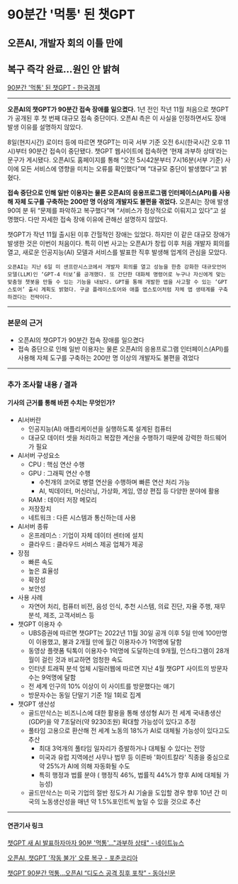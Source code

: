 # 90분간 '먹통' 된 챗GPT
## 오픈AI, 개발자 회의 이틀 만에
## 복구 즉각 완료…원인 안 밝혀
[90분간 '먹통' 된 챗GPT - 한국경제](https://n.news.naver.com/article/newspaper/015/0004912362?date=20231110)

---

**오픈AI의 챗GPT가 90분간 접속 장애를 일으켰다.** 1년 전인 작년 11월 처음으로 챗GPT가 공개된 후 첫 번째 대규모 접속 중단이다. 오픈AI 측은 이 사실을 인정하면서도 장애 발생 이유를 설명하지 않았다.

8일(현지시간) 로이터 등에 따르면 챗GPT는 미국 서부 기준 오전 6시(한국시간 오후 11시)부터 90분간 접속이 중단됐다. 챗GPT 웹사이트에 접속하면 ‘현재 과부하 상태’라는 문구가 게시됐다. 오픈AI도 홈페이지를 통해 “오전 5시42분부터 7시16분(서부 기준) 사이에 모든 서비스에 영향을 미치는 오류를 확인했다”며 “대규모 중단이 발생했다”고 밝혔다.

**접속 중단으로 인해 일반 이용자는 물론 오픈AI의 응용프로그램 인터페이스(API)를 사용해 자체 도구를 구축하는 200만 명 이상의 개발자도 불편을 겪었다.** 오픈AI는 장애 발생 90여 분 뒤 “문제를 파악하고 복구했다”며 “서비스가 정상적으로 이뤄지고 있다”고 설명했다. 다만 자세한 접속 장애 이유에 관해선 설명하지 않았다.

챗GPT가 작년 11월 출시된 이후 간헐적인 장애는 있었다. 하지만 이 같은 대규모 장애가 발생한 것은 이번이 처음이다. 특히 이번 사고는 오픈AI가 창립 이후 처음 개발자 회의를 열고, 새로운 인공지능(AI) 모델과 서비스를 발표한 직후 발생해 업계의 관심을 모았다.

`오픈AI는 지난 6일 미 샌프란시스코에서 개발자 회의를 열고 성능을 한층 강화한 대규모언어모델(LLM)인 ‘GPT-4 터보’를 공개했다. 또 간단한 대화체 명령어로 누구나 자신에게 맞는 맞춤형 챗봇을 만들 수 있는 기능을 내놨다. GPT를 통해 개발한 앱을 사고팔 수 있는 ‘GPT 스토어’ 출시 계획도 밝혔다. 구글 플레이스토어와 애플 앱스토어처럼 자체 앱 생태계를 구축하겠다는 전략이다.`

---

### 본문의 근거 

* 오픈AI의 챗GPT가 90분간 접속 장애를 일으켰다
* 접속 중단으로 인해 일반 이용자는 물론 오픈AI의 응용프로그램 인터페이스(API)를 사용해 자체 도구를 구축하는 200만 명 이상의 개발자도 불편을 겪었다

---

### 추가 조사할 내용 / 결과 
#### 기사의 근거를 통해 바뀐 수치는 무엇인가?

* AI서버란
    * 인공지능(AI) 애플리케이션을 실행하도록 설계된 컴퓨터
    * 대규모 데이터 셋을 처리하고 복잡한 계산을 수행하기 때문에 강력한 하드웨어가 필요
* AI서버 구성요소
    * CPU : 핵심 연산 수행
    * GPU : 그래픽 연산 수행
        * 수천개의 코어로 병렬 연산을 수행하며 빠른 연산 처리 가능
        * AI, 빅데이터, 머신러닝, 가상화, 게임, 영상 편집 등 다양한 분야에 활용
    * RAM : 데이터 저장 메모리
    * 저장장치 
    * 네트워크 : 다른 시스템과 통신하는데 사용
* AI서버 종류
    * 온프레미스 : 기업이 자체 데이터 센터에 설치
    * 클라우드 : 클라우드 서비스 제공 업체가 제공
* 장점  
    * 빠른 속도 
    * 높은 효율성
    * 확장성
    * 보안성
* 사용 사례
    * 자연어 처리, 컴퓨터 비전, 음성 인식, 추천 시스템, 의료 진단, 자율 주행, 재무 분석, 제조, 고객서비스 등
* 챗GPT 이용자 수
    * UBS증권에 따르면 챗GPT는 2022년 11월 30일 공개 이후 5일 만에 100만명이 이용했고, 불과 2개월 만에 월간 이용자수가 1억명에 달함
    * 동영상 플랫폼 틱톡이 이용자수 1억명에 도달하는데 9개월, 인스타그램이 28개월이 걸린 것과 비교하면 엄청한 속도
    * 인터넷 트래픽 분석 업체 시밀러웹에 따르면 지난 4월 챗GPT 사이트의 방문자수는 9억명에 달함
    * 전 세계 인구의 10% 이상이 이 사이트를 방문했다는 얘기
    * 방문자수는 동일 단말기 기준 1일 1회로 집계
* 챗GPT 생산성
    * 골드만삭스는 비즈니스에 대한 활용을 통해 생성형 AI가 전 세계 국내총생산(GDP)을 약 7조달러(약 9230조원) 확대할 가능성이 있다고 추정
    * 풀타임 고용으로 환산해 전 세계 노동의 18%가 AI로 대체될 가능성이 있다고도 추산
        * 최대 3억개의 풀타임 일자리가 증발하거나 대체될 수 있다는 전망
        * 미국과 유럽 지역에선 사무나 법무 등 이른바 '화이트칼라' 직종을 중심으로 약 25%가 AI에 의해 자동화될 수도
        * 특히 행정과 법률 분야 ( 행정직 46%, 법률직 44%가 향후 AI에 대체될 가능성)
    * 골드만삭스는 미국 기업의 절반 정도가 AI 기술을 도입할 경우 향후 10년 간 미국의 노동생산성을 매년 약 1.5%포인트씩 높일 수 있을 것으로 추산
--- 

#### 연관기사 링크

[챗GPT 새 AI 발표하자마자 90분 '먹통'…"과부하 상태" - 네이트뉴스](https://m.news.nate.com/view/20231109n02709)

[오픈AI, 챗GPT '작동 불가' 오류 복구 - 포춘코리아](https://www.fortunekorea.co.kr/news/articleView.html?idxno=30353)

[챗GPT 90분간 먹통…오픈AI “디도스 공격 징후 포착” - 동아신문](https://www.donga.com/news/It/article/all/20231110/122121724/1)

